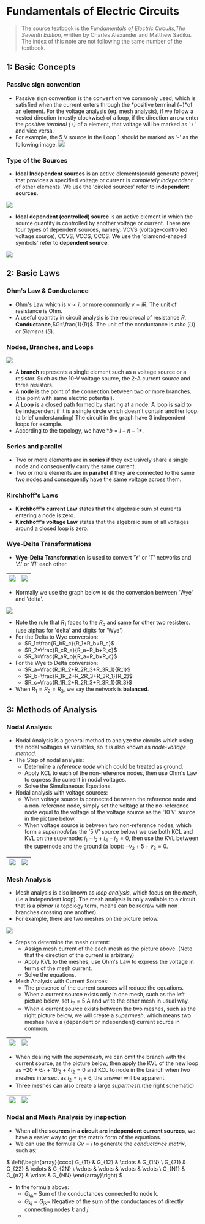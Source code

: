 # Fundamentals of Electric Circuits
> The source textbook is the *Fundamentals of Electric Circuits,The Seventh Edition*, written by Charles Alexander and Matthew Sadiku.
> The index of this note are not following the same number of the textbook. 


## 1: Basic Concepts 

### Passive sign convention
- Passive sign convention is the convention we commonly used, which is satisfied when the current enters through the *positive terminal (+)*of an element. For the voltage analysis (eg. mesh analysis), if we follow a vested direction (mostly clockwise) of a loop, if the direction arrow enter the *positive terminal (+)* of a element, that voltage will be marked as *'+'* and vice versa.
- For example, the 5 V source in the Loop 1 should be marked as '-' as the following image.
![](image/2022-08-17-18-10-38.png)

### Type of the Sources 
- **Ideal Independent sources** is an active elements(could generate power) that provides a specified voltage or current is *completely independent* of other elements. We use the 'circled sources' refer to **independent sources**.

![](image/2022-08-17-18-23-51.png)

- **Ideal dependent (controlled) source** is an active element in which the source quantity is controlled by another voltage or current. There are four types of dependent sources, namely:  VCVS (voltage-controlled voltage source), CCVS, VCCS, CCCS. We use the 'diamond-shaped symbols' refer to **dependent source**.

![](image/2022-08-17-18-30-36.png)

## 2: Basic Laws 

### Ohm's Law & Conductance 

- Ohm's Law which is $v\propto i$, or more commonly $v=iR$. The unit of resistance is Ohm.
- A useful quantity in circuit analysis is the reciprocal of resistance $R$, **Conductance**,$G=\frac{1}{R}$. The unit of the conductance is *mho* ($\mho$) or *Siemens* ($S$).

### Nodes, Branches, and Loops 

![](image/2022-08-18-10-15-52.png)

- A **branch** represents a single element such as a voltage source or a resistor. Such as the 10-V voltage source, the 2-A current source and three resistors.
- A **node** is the point of the connection between two or more branches.(the point with same electric potential).
- A **Loop** is a closed path formed by starting at a node. A loop is said to be independent if it is a single circle which doesn't contain another loop. (a brief understanding) The circuit in the graph have 3 independent loops for example.
- According to the topology, we have $*b=l+n-1*$.

### Series and parallel

- Two or more elements are in **series** if they exclusively share a single node and consequently carry the same current.
- Two or more elements are in **parallel** if they are connected to the same two nodes and consequently have the same voltage across them.

### Kirchhoff's Laws 

- **Kirchhoff's current Law** states that the algebraic sum of currents entering a node is zero.
- **Kirchhoff's voltage Law** states that the algebraic sum of all voltages around a closed loop is zero.

### Wye-Delta Transformations 

- **Wye-Delta Transformation** is used to convert 'Y' or 'T' networks and '$\Delta$' or '$\Pi$' each other. 

|![](image/2022-08-18-14-10-58.png)|![](image/2022-08-18-14-21-20.png)|
|  ----  |  ----  |

- Normally we use the graph below to do the conversion between 'Wye' and 'delta'.

![](image/2022-08-18-16-44-35.png)

- Note the rule that $R_1$ faces to the $R_a$ and same for other two resisters.(use alphas for 'delta' and digits for 'Wye')
- For the Delta to Wye conversion:
    - $R_1=\frac{R_bR_c}{R_1+R_b+R_c}$
    - $R_2=\frac{R_cR_a}{R_a+R_b+R_c}$
    - $R_3=\frac{R_aR_b}{R_a+R_b+R_c}$
- For the Wye to Delta conversion:
    - $R_a=\frac{R_1R_2+R_2R_3+R_3R_1}{R_1}$
    - $R_b=\frac{R_1R_2+R_2R_3+R_3R_1}{R_2}$
    - $R_c=\frac{R_1R_2+R_2R_3+R_3R_1}{R_3}$
- When $R_1=R_2=R_3$, we say the network is **balanced**.

## 3: Methods of Analysis 

### Nodal Analysis 

- Nodal Analysis is a general method to analyze the circuits which using the nodal voltages as variables, so it is also known as *node-voltage method*.
- The Step of nodal analysis:
    - Determine a *reference node* which could be treated as ground.
    - Apply KCL to each of the non-reference nodes, then use Ohm's Law to express the current in nodal voltages.
    - Solve the Simultaneous Equations.
- Nodal analysis with voltage sources:
    - When voltage source is connected between the reference node and a non-reference node, simply set the voltage at the no-reference node equal to the voltage of the voltage source as the '10 V' source in the picture below.
    - When voltage source is between two non-reference nodes, which form a *supernode*(as the '5 V' source below) we use both KCL and KVL on the supernode: $i_1-i_2+i_4-i_3=0$, then use the KVL between the supernode and the ground (a loop): $-v_2+5+v_3=0$.


|![](image/2022-08-18-17-11-28.png)|![](image/2022-08-18-17-18-16.png)|
|----|----|

### Mesh Analysis 

- Mesh analysis is also known as *loop analysis*, which focus on the *mesh*, (i.e.a independent loop). The mesh analysis is only available to a circuit that is a *planar* (a topology term, means can be redraw with non branches crossing one another).
- For example, there are two meshes on the picture below.

![](image/2022-08-18-17-33-42.png)

- Steps to determine the mesh current:
    - Assign mesh current of the each mesh as the picture above. (Note that the direction of the current is arbitrary)
    - Apply KVL to the meshes, use Ohm's Law to express the voltage in terms of the mesh current.
    - Solve the equations. 
- Mesh Analysis with Current Sources:
    - The presence of the current sources will reduce the equations. 
    - When a current source exists only in one mesh, such as the left picture below, set $i_2=5$ A and write the other mesh in usual way.
    - When a current source exists between the two meshes, such as the right picture below, we will create a *supermesh*, which means two meshes have a (dependent or independent) current source in common.

|![](image/2022-08-19-09-41-37.png)|![](image/2022-08-19-09-41-52.png)|
|----|----|

- When dealing with the *supermesh*, we can omit the branch with the current source, as the picture below, then apply the KVL of the new loop as $-20+6i_1+10i_2+4i_2=0$ and KCL to node in the branch when two meshes intersect as $i_2=i_1+6$, the answer will be apparent.
- Three meshes can also create a large *supermesh*.(the right schematic)

|![](image/2022-08-19-09-46-24.png)|![](image/2022-08-19-09-47-27.png)|
|----|----|

### Nodal and Mesh Analysis by inspection 

- When **all the sources in a circuit are independent current sources**, we have a easier way to get the matrix form of the equations.
- We can use the formula $Gv=i$ to generate the *conductance matrix*, such as:

$
\left(\begin{array}{cccc}
G_{11} & G_{12} & \cdots & G_{1N} \\
G_{21} & G_{22} & \cdots & G_{2N} \\
\vdots & \vdots & \vdots & \vdots \\
G_{N1} & G_{n2} & \vdots & G_{NN}
\end{array}\right)
$

- In the formula above:
    - $G_{kk}$= Sum of the conductances connected to node k.
    - $G_{kj}=G_{jk}=$ Negative of the sum of the conductances of directly connecting nodes $k$ and $j$.
    - 


